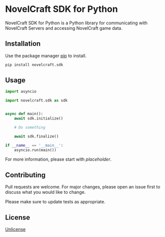 # NovelCraft SDK for Python

NovelCraft SDK for Python is a Python library for communicating with NovelCraft Servers and accessing NovelCraft game data.

## Installation

Use the package manager [pip](https://pip.pypa.io/en/stable/) to install.

```bash
pip install novelcraft.sdk
```

## Usage

```python
import asyncio

import novelcraft.sdk as sdk


async def main():
    await sdk.initialize()

    # Do something

    await sdk.finalize()

if __name__ == '__main__':
    asyncio.run(main())
```

For more information, please start with _placeholder_.

## Contributing

Pull requests are welcome. For major changes, please open an issue first
to discuss what you would like to change.

Please make sure to update tests as appropriate.

## License

[Unlicense](choosealicense.com/licenses/unlicense/)
